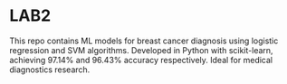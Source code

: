 # LAB2
This repo contains ML models for breast cancer diagnosis using logistic regression and SVM algorithms. Developed in Python with scikit-learn, achieving 97.14% and 96.43% accuracy respectively. Ideal for medical diagnostics research.
